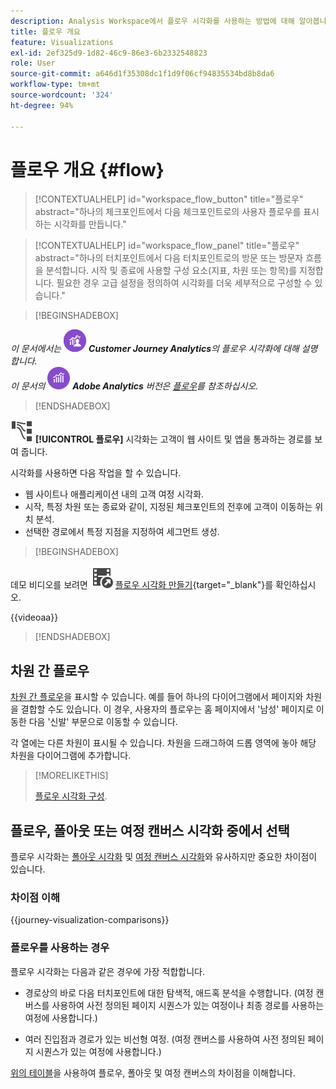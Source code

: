 ```yaml
---
description: Analysis Workspace에서 플로우 시각화를 사용하는 방법에 대해 알아봅니다.
title: 플로우 개요
feature: Visualizations
exl-id: 2ef325d9-1d82-46c9-86e3-6b2332548823
role: User
source-git-commit: a646d1f35308dc1f1d9f06cf94835534bd8b8da6
workflow-type: tm+mt
source-wordcount: '324'
ht-degree: 94%

---
```


# 플로우 개요 {#flow}

<!-- markdownlint-disable MD034 -->

>[!CONTEXTUALHELP]
>id="workspace_flow_button"
>title="플로우"
>abstract="하나의 체크포인트에서 다음 체크포인트로의 사용자 플로우를 표시하는 시각화를 만듭니다."

>[!CONTEXTUALHELP]
>id="workspace_flow_panel"
>title="플로우"
>abstract="하나의 터치포인트에서 다음 터치포인트로의 방문 또는 방문자 흐름을 분석합니다. 시작 및 종료에 사용할 구성 요소(지표, 차원 또는 항목)를 지정합니다. 필요한 경우 고급 설정을 정의하여 시각화를 더욱 세부적으로 구성할 수 있습니다."

<!-- markdownlint-enable MD034 -->


>[!BEGINSHADEBOX]

_이 문서에서는_ ![CustomerJourneyAnalytics](/help/assets/icons/CustomerJourneyAnalytics.svg) _**Customer Journey Analytics**&#x200B;의 플로우 시각화에 대해 설명합니다._<br/>_이 문서의_ ![AdobeAnalytics](/help/assets/icons/AdobeAnalytics.svg) _**Adobe Analytics** 버전은 [플로우](https://experienceleague.adobe.com/ko/docs/analytics/analyze/analysis-workspace/visualizations/flow/flow)를 참조하십시오._

>[!ENDSHADEBOX]


![GraphPathing](/help/assets/icons/GraphPathing.svg) **[!UICONTROL 플로우]** 시각화는 고객이 웹 사이트 및 앱을 통과하는 경로를 보여 줍니다.

시각화를 사용하면 다음 작업을 할 수 있습니다.

* 웹 사이트나 애플리케이션 내의 고객 여정 시각화.
* 시작, 특정 차원 또는 종료와 같이, 지정된 체크포인트의 전후에 고객이 이동하는 위치 분석.
* 선택한 경로에서 특정 지점을 지정하여 세그먼트 생성.


>[!BEGINSHADEBOX]

데모 비디오를 보려면 ![VideoCheckedOut](/help/assets/icons/VideoCheckedOut.svg) [플로우 시각화 만들기](https://video.tv.adobe.com/v/346063/?quality=12&learn=on){target="_blank"}를 확인하십시오.

{{videoaa}}

>[!ENDSHADEBOX]


## 차원 간 플로우

[차원 간 플로우](/help/analysis-workspace/visualizations/c-flow/multi-dimensional-flow.md)을 표시할 수 있습니다. 예를 들어 하나의 다이어그램에서 페이지와 차원을 결합할 수도 있습니다. 이 경우, 사용자의 플로우는 홈 페이지에서 &#39;남성&#39; 페이지로 이동한 다음 &#39;신발&#39; 부문으로 이동할 수 있습니다.

각 열에는 다른 차원이 표시될 수 있습니다. 차원을 드래그하여 드롭 영역에 놓아 해당 차원을 다이어그램에 추가합니다.

>[!MORELIKETHIS]
>
>[플로우 시각화 구성](/help/analysis-workspace/visualizations/c-flow/create-flow.md).
>

## 플로우, 폴아웃 또는 여정 캔버스 시각화 중에서 선택

플로우 시각화는 [폴아웃 시각화](/help/analysis-workspace/visualizations/fallout/fallout-flow.md) 및 [여정 캔버스 시각화](/help/analysis-workspace/visualizations/journey-canvas/journey-canvas.md)와 유사하지만 중요한 차이점이 있습니다.

### 차이점 이해

<!-- Information in this snippet is shared between Journey canvas, Fallout, and Flow visualization docs -->

{{journey-visualization-comparisons}}

### 플로우를 사용하는 경우

플로우 시각화는 다음과 같은 경우에 가장 적합합니다.

* 경로상의 바로 다음 터치포인트에 대한 탐색적, 애드혹 분석을 수행합니다. (여정 캔버스를 사용하여 사전 정의된 페이지 시퀀스가 있는 여정이나 최종 경로를 사용하는 여정에 사용합니다.)

* 여러 진입점과 경로가 있는 비선형 여정. (여정 캔버스를 사용하여 사전 정의된 페이지 시퀀스가 있는 여정에 사용합니다.)

[위의 테이블](#understand-the-differences)을 사용하여 플로우, 폴아웃 및 여정 캔버스의 차이점을 이해합니다.

